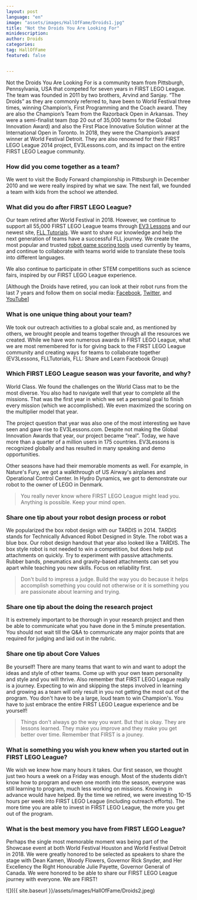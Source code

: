 ```yaml
---
layout: post
language: "en"
image: "assets/images/HallOfFame/Droids1.jpg"
title: "Not the Droids You Are Looking For"
minidescription:
author: Droids
categories:
tag: HallOfFame
featured: false


---
```


Not the Droids You Are Looking For is a community team from Pittsburgh, Pennsylvania, USA that competed for seven years in FIRST LEGO League. The team was founded in 2011 by two brothers, Arvind and Sanjay. “The Droids” as they are commonly referred to, have been to World Festival three times, winning Champion’s, First Programming and the Coach award. They are also the Champion’s Team from the Razorback Open in Arkansas. They were a semi-finalist team (top 20 out of 35,000 teams for the Global Innovation Award) and also the First Place Innovative Solution winner at the International Open in Toronto. In 2018, they were the Champion’s award winner at World Festival Detroit. They are also renowned for their FIRST LEGO League 2014 project, EV3Lessons.com, and its impact on the entire FIRST LEGO League community.

### How did you come together as a team?

We went to visit the Body Forward championship in Pittsburgh in December 2010 and we were really inspired by what we saw. The next fall, we founded a team with kids from the school we attended.

### What did you do after FIRST LEGO League?

Our team retired after World Festival in 2018. However, we continue to support all 55,000 FIRST LEGO League teams through <a href="www.ev3lessons.com">EV3 Lessons</a> and our newest site, <a href="www.flltutorials.com">FLL Tutorials</a>. We want to share our knowledge and help the next generation of teams have a successful FLL journey. We create the most popular and trusted <a href="http://flltutorials.com/Resources/2018/scorer/index.html">robot game scoring tools</a> used currently by teams, and continue to collaborate with teams world wide to translate these tools into different languages.

We also continue to participate in other STEM competitions such as science fairs, inspired by our FIRST LEGO League experience.

[Although the Droids have retired, you can look at their robot runs from the last 7 years and follow them on social media:
<a href="https://www.facebook.com/droidsrobotics/">Facebook</a>,
<a href="https://twitter.com/droidsrobotics">Twitter</a>, and
<a href="https://www.youtube.com/user/DroidsRobotics">YouTube</a>]

### What is one unique thing about your team?

We took our outreach activities to a global scale and, as mentioned by others, we brought people and teams together through all the resources we created. While we have won numerous awards in FIRST LEGO League, what we are most remembered for is for giving back to the FIRST LEGO League community and creating ways for teams to collaborate together (EV3Lessons, FLLTutorials, FLL: Share and Learn Facebook Group)

### Which FIRST LEGO League season was your favorite, and why?

World Class. We found the challenges on the World Class mat to be the most diverse. You also had to navigate well that year to complete all the missions. That was the first year in which we set a personal goal to finish every mission (which we accomplished). We even maximized the scoring on the multiplier model that year.

The project question that year was also one of the most interesting we have seen and gave rise to EV3Lessons.com. Despite not making the Global Innovation Awards that year, our project became “real”. Today, we have more than a quarter of a million users in 175 countries. EV3Lessons is recognized globally and has resulted in many speaking and demo opportunities.

Other seasons have had their memorable moments as well. For example, in Nature's Fury, we got a walkthrough of US Airway's airplanes and Operational Control Center. In Hydro Dynamics, we got to demonstrate our robot to the owner of LEGO in Denmark.

> You really never know where FIRST LEGO League might lead you. Anything is possible. Keep your mind open.

### Share one tip about your robot design process or robot

We popularized the box robot design with our TARDIS in 2014. TARDIS stands for Technically Advanced Robot Designed in Style.  The robot was a blue box. Our robot design handout that year also looked like a TARDIS. The box style robot is not needed to win a competition, but does help put attachments on quickly. Try to experiment with passive attachments. Rubber bands, pneumatics and gravity-based attachments can set you apart while teaching you new skills. Focus on reliability first.

> Don't build to impress a judge. Build the way you do because it helps accomplish something you could not otherwise or it is something you are passionate about learning and trying.

### Share one tip about the doing the research project

It is extremely important to be thorough in your research project and then be able to communicate what you have done in the 5 minute presentation. You should not wait till the Q&A to communicate any major points that are required for judging and laid out in the rubric.

### Share one tip about Core Values

Be yourself! There are many teams that want to win and want to adopt the ideas and style of other teams. Come up with your own team personality and style and you will thrive. Also remember that FIRST LEGO League really is a journey. Expecting to win and skipping the steps involved in learning and growing as a team will only result in you not getting the most out of the program. You don't have to be a large, loud team to win Champion's. You have to just embrace the entire FIRST LEGO League experience and be yourself!

> Things don't always go the way you want. But that is okay. They are lessons learned. They make you improve and they make you get better over time. Remember that FIRST is a jouney.

### What is something you wish you knew when you started out in FIRST LEGO League?

We wish we knew how many hours it takes. Our first season, we thought just two hours a week on a Friday was enough. Most of the students didn’t know how to program and even one month into the season, everyone was still learning to program, much less working on missions.  Knowing in advance would have helped.  By the time we retired, we were investing 10-15 hours per week into FIRST LEGO League (including outreach efforts). The more time you are able to invest in FIRST LEGO League, the more you get out of the program.

### What is the best memory you have from FIRST LEGO League?

Perhaps the single most memorable moment was being part of the Showcase event at both World Festival Houston and World Festival Detroit in 2018. We were greatly honored to be selected as speakers to share the stage with Dean Kamen, Woody Flowers, Governor Rick Snyder, and Her Excellency the Right Honourable Julie Payette, Governor General of Canada. We were honored to be able to share our FIRST LEGO League journey with everyone. We are FIRST!

![]({{ site.baseurl }}/assets/images/HallOfFame/Droids2.jpeg)
